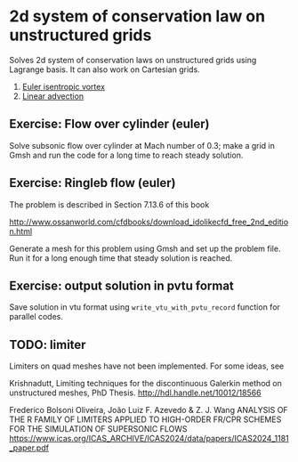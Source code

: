 # 2d system of conservation law on unstructured grids

Solves 2d system of conservation laws on unstructured grids using Lagrange basis. It can also work on Cartesian grids.

1. [Euler isentropic vortex](https://github.com/cpraveen/fem/tree/master/dg2d/models/euler/isentropic_vortex)
1. [Linear advection](https://github.com/cpraveen/fem/tree/master/dg2d/models/linadv)

## Exercise: Flow over cylinder (euler)

Solve subsonic flow over cylinder at Mach number of 0.3; make a grid in Gmsh and run the code for a long time to reach steady solution.

## Exercise: Ringleb flow (euler)

The problem is described in Section 7.13.6 of this book

http://www.ossanworld.com/cfdbooks/download_idolikecfd_free_2nd_edition.html

Generate a mesh for this problem using Gmsh and set up the problem file. Run it for a long enough time that steady solution is reached.

## Exercise: output solution in pvtu format

Save solution in vtu format using `write_vtu_with_pvtu_record` function for parallel codes.

## TODO: limiter

Limiters on quad meshes have not been implemented. For some ideas, see

Krishnadutt, Limiting techniques for the discontinuous Galerkin method on unstructured meshes, PhD Thesis.
http://hdl.handle.net/10012/18566

Frederico Bolsoni Oliveira, João Luiz F. Azevedo & Z. J. Wang
ANALYSIS OF THE R FAMILY OF LIMITERS APPLIED TO HIGH-ORDER FR/CPR SCHEMES FOR THE SIMULATION OF SUPERSONIC FLOWS
https://www.icas.org/ICAS_ARCHIVE/ICAS2024/data/papers/ICAS2024_1181_paper.pdf
